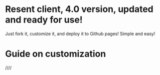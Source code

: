 # Resent client, 4.0 version, updated and ready for use!
Just fork it, customize it, and deploy it to Github pages! Simple and easy!
# Guide on customization
//<title>you put the tab title here! For now, it's just "Resent".</title>//
